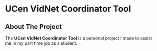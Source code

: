 # UCen VidNet Coordinator Tool

## About The Project
The **UCen VidNet Coordinator Tool** is a personal project I made to assist me in my part time job as a student.

